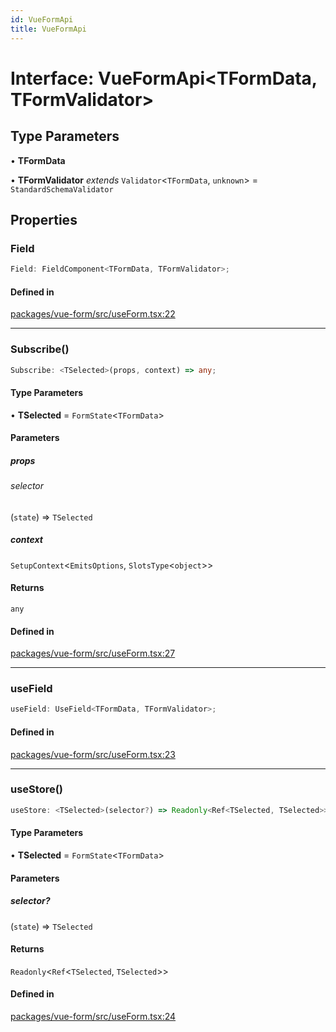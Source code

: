```yaml
---
id: VueFormApi
title: VueFormApi
---
```


# Interface: VueFormApi\<TFormData, TFormValidator\>

## Type Parameters

• **TFormData**

• **TFormValidator** *extends* `Validator`\<`TFormData`, `unknown`\> = `StandardSchemaValidator`

## Properties

### Field

```ts
Field: FieldComponent<TFormData, TFormValidator>;
```

#### Defined in

[packages/vue-form/src/useForm.tsx:22](https://github.com/TanStack/form/blob/main/packages/vue-form/src/useForm.tsx#L22)

***

### Subscribe()

```ts
Subscribe: <TSelected>(props, context) => any;
```

#### Type Parameters

• **TSelected** = `FormState`\<`TFormData`\>

#### Parameters

##### props

###### selector

(`state`) => `TSelected`

##### context

`SetupContext`\<`EmitsOptions`, `SlotsType`\<`object`\>\>

#### Returns

`any`

#### Defined in

[packages/vue-form/src/useForm.tsx:27](https://github.com/TanStack/form/blob/main/packages/vue-form/src/useForm.tsx#L27)

***

### useField

```ts
useField: UseField<TFormData, TFormValidator>;
```

#### Defined in

[packages/vue-form/src/useForm.tsx:23](https://github.com/TanStack/form/blob/main/packages/vue-form/src/useForm.tsx#L23)

***

### useStore()

```ts
useStore: <TSelected>(selector?) => Readonly<Ref<TSelected, TSelected>>;
```

#### Type Parameters

• **TSelected** = `FormState`\<`TFormData`\>

#### Parameters

##### selector?

(`state`) => `TSelected`

#### Returns

`Readonly`\<`Ref`\<`TSelected`, `TSelected`\>\>

#### Defined in

[packages/vue-form/src/useForm.tsx:24](https://github.com/TanStack/form/blob/main/packages/vue-form/src/useForm.tsx#L24)
